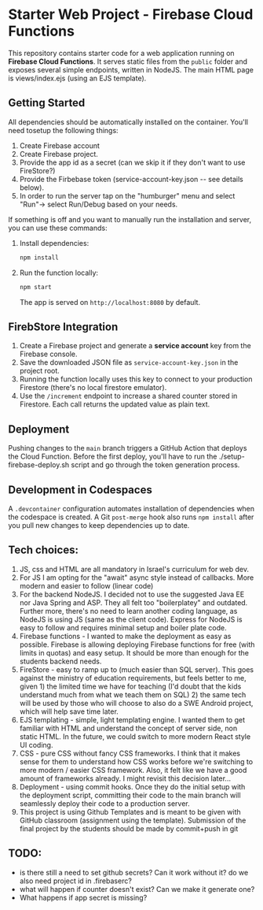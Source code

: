 # Starter Web Project - Firebase Cloud Functions

This repository contains starter code for a web application running on **Firebase Cloud Functions**. It serves static files from the `public` folder and exposes several simple endpoints, written in NodeJS. The main HTML page is views/index.ejs (using an EJS template).

## Getting Started
All dependencies should be automatically installed on the container. 
You'll need tosetup the following things:
1. Create Firebase account
2. Create Firebase project. 
3. Provide the app id as a secret (can we skip it if they don't want to use FireStore?)
4. Provide the Firbebase token (service-account-key.json -- see details below).
5. In order to run the server tap on the "humburger" menu and select "Run"-> select Run/Debug based on your needs.


If something is off and you want to manually run the installation and server, you can use these commands:
1. Install dependencies:
   ```bash
   npm install
   ```
2. Run the function locally:
   ```bash
   npm start
   ```
   The app is served on `http://localhost:8080` by default.

## FirebStore Integration

1. Create a Firebase project and generate a **service account** key from the Firebase console.
2. Save the downloaded JSON file as `service-account-key.json` in the project root.
3. Running the function locally uses this key to connect to your production Firestore (there's no local firestore emulator).
4. Use the `/increment` endpoint to increase a shared counter stored in Firestore. Each call returns the updated value as plain text.

## Deployment

Pushing changes to the `main` branch triggers a GitHub Action that deploys the Cloud Function.
Before the first deploy, you'll have to run the ./setup-firebase-deploy.sh script and go through the token generation process.

## Development in Codespaces

A `.devcontainer` configuration automates installation of dependencies when the codespace is created. A Git `post-merge` hook also runs `npm install` after you pull new changes to keep dependencies up to date.

## Tech choices:
1. JS, css and HTML are all mandatory in Israel's curriculum for web dev. 
2. For JS I am opting for the "await" async style instead of callbacks. More modern and easier to follow (linear code)
3. For the backend NodeJS. I decided not to use the suggested Java EE nor Java Spring and ASP. They all felt too "boilerplatey" and outdated. Further more, there's no need to learn another coding language, as NodeJS is using JS (same as the client code). Express for NodeJS is easy to follow and requires minimal setup and boiler plate code.
4. Firebase functions - I wanted to make the deployment as easy as possible. Firebase is allowing deploying Firebase functions for free (with limits in quotas) and easy setup. It should be more than enough for the students backend needs.
5. FireStore - easy to ramp up to (much easier than SQL server). This goes against the ministry of education requirements, but feels better to me, given 1) the limited time we have for teaching (I'd doubt that the kids understand much from what we teach them on SQL) 2) the same tech will be used by those who will choose to also do a SWE Android project, which will help save time later.
5. EJS templating - simple, light templating engine. I wanted them to get familiar with HTML and understand the concept of server side, non static HTML. In the future, we could switch to more modern React style UI coding.
6. CSS - pure CSS without fancy CSS frameworks. I think that it makes sense for them to understand how CSS works before we're switching to more modern / easier CSS framework. Also, it felt like we have a good amount of frameworks already. I might revisit this decision later...
7. Deployment - using commit hooks. Once they do the initial setup with the deployment script, committing their code to the main branch will seamlessly deploy their code to a production server.
8. This project is using Github Templates and is meant to be given with GitHub classroom (assignment using the template). Submission of the final project by the students should be made by commit+push in git

## TODO:
* is there still a need to set github secrets? Can it work without it? do we also need project id in .firebaserc?
* what will happen if counter doesn't exist? Can we make it generate one?
* What happens if app secret is missing?
